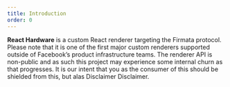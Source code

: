 ```yaml
---
title: Introduction
order: 0
---
```


**React Hardware** is a custom React renderer targeting the Firmata protocol.
Please note that it is one of the first major custom renderers supported outside
of Facebook’s product infrastructure teams. The renderer API is non-public and
as such this project may experience some internal churn as that progresses. It
is our intent that you as the consumer of this should be shielded from this, but
alas Disclaimer Disclaimer.


